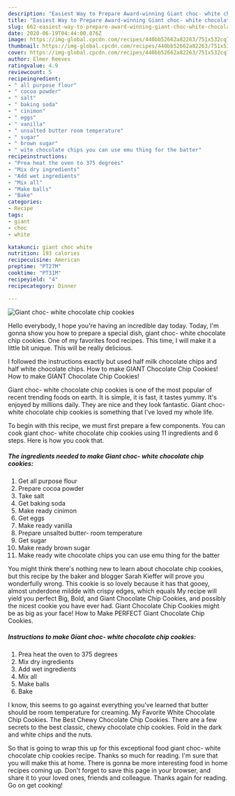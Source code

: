 ```yaml
---
description: "Easiest Way to Prepare Award-winning Giant choc- white chocolate chip cookies"
title: "Easiest Way to Prepare Award-winning Giant choc- white chocolate chip cookies"
slug: 662-easiest-way-to-prepare-award-winning-giant-choc-white-chocolate-chip-cookies
date: 2020-06-19T04:44:00.876Z
image: https://img-global.cpcdn.com/recipes/440bb52662a82263/751x532cq70/giant-choc-white-chocolate-chip-cookies-recipe-main-photo.jpg
thumbnail: https://img-global.cpcdn.com/recipes/440bb52662a82263/751x532cq70/giant-choc-white-chocolate-chip-cookies-recipe-main-photo.jpg
cover: https://img-global.cpcdn.com/recipes/440bb52662a82263/751x532cq70/giant-choc-white-chocolate-chip-cookies-recipe-main-photo.jpg
author: Elmer Reeves
ratingvalue: 4.9
reviewcount: 5
recipeingredient:
- " all purpose flour"
- " cocoa powder"
- " salt"
- " baking soda"
- " cinimon"
- " eggs"
- " vanilla"
- " unsalted butter room temperature"
- " sugar"
- " brown sugar"
- " wite chocolate chips you can use emu thing for the batter"
recipeinstructions:
- "Prea heat the oven to 375 degrees"
- "Mix dry ingredients"
- "Add wet ingredients"
- "Mix all"
- "Make balls"
- "Bake"
categories:
- Recipe
tags:
- giant
- choc
- white

katakunci: giant choc white 
nutrition: 193 calories
recipecuisine: American
preptime: "PT27M"
cooktime: "PT31M"
recipeyield: "4"
recipecategory: Dinner

---
```



![Giant choc- white chocolate chip cookies](https://img-global.cpcdn.com/recipes/440bb52662a82263/751x532cq70/giant-choc-white-chocolate-chip-cookies-recipe-main-photo.jpg)

Hello everybody, I hope you're having an incredible day today. Today, I'm gonna show you how to prepare a special dish, giant choc- white chocolate chip cookies. One of my favorites food recipes. This time, I will make it a little bit unique. This will be really delicious.

I followed the instructions exactly but used half milk chocolate chips and half white chocolate chips. How to make GIANT Chocolate Chip Cookies! How to make GIANT Chocolate Chip Cookies!

Giant choc- white chocolate chip cookies is one of the most popular of recent trending foods on earth. It is simple, it is fast, it tastes yummy. It's enjoyed by millions daily. They are nice and they look fantastic. Giant choc- white chocolate chip cookies is something that I've loved my whole life.


To begin with this recipe, we must first prepare a few components. You can cook giant choc- white chocolate chip cookies using 11 ingredients and 6 steps. Here is how you cook that.

<!--inarticleads1-->

##### The ingredients needed to make Giant choc- white chocolate chip cookies:

1. Get  all purpose flour
1. Prepare  cocoa powder
1. Take  salt
1. Get  baking soda
1. Make ready  cinimon
1. Get  eggs
1. Make ready  vanilla
1. Prepare  unsalted butter- room temperature
1. Get  sugar
1. Make ready  brown sugar
1. Make ready  wite chocolate chips you can use emu thing for the batter


You might think there&#39;s nothing new to learn about chocolate chip cookies, but this recipe by the baker and blogger Sarah Kieffer will prove you wonderfully wrong. This cookie is so lovely because it has that gooey, almost underdone mildde with crispy edges, which equals My recipe will yield you perfect Big, Bold, and Giant Chocolate Chip Cookies, and possibly the nicest cookie you have ever had. Giant Chocolate Chip Cookies might be as big as your face! How to Make PERFECT Giant Chocolate Chip Cookies. 

<!--inarticleads2-->

##### Instructions to make Giant choc- white chocolate chip cookies:

1. Prea heat the oven to 375 degrees
1. Mix dry ingredients
1. Add wet ingredients
1. Mix all
1. Make balls
1. Bake


I know, this seems to go against everything you&#39;ve learned that butter should be room temperature for creaming. My Favorite White Chocolate Chip Cookies. The Best Chewy Chocolate Chip Cookies. There are a few secrets to the best classic, chewy chocolate chip cookies. Fold in the dark and white chips and the nuts. 

So that is going to wrap this up for this exceptional food giant choc- white chocolate chip cookies recipe. Thanks so much for reading. I'm sure that you will make this at home. There is gonna be more interesting food in home recipes coming up. Don't forget to save this page in your browser, and share it to your loved ones, friends and colleague. Thanks again for reading. Go on get cooking!
